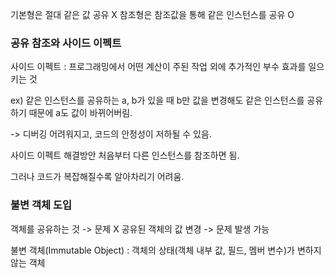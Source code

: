 기본형은 절대 같은 값 공유 X
참조형은 참조값을 통해 같은 인스턴스를 공유 O

<h3> 공유 참조와 사이드 이펙트 </h3>
사이드 이펙트 : 프로그래밍에서 어떤 계산이 주된 작업 외에 추가적인 부수 효과를 일으키는 것

ex) 같은 인스턴스를 공유하는 a, b가 있을 때 b만 값을 변경해도 같은 인스턴스를 공유하기 때문에 a도 값이 바뀌어버림.

-> 디버깅 어려워지고, 코드의 안정성이 저하될 수 있음.

사이드 이펙트 해결방안
처음부터 다른 인스턴스를 참조하면 됨.

그러나 코드가 복잡해질수록 알아차리기 어려움.


<h3> 불변 객체 도입 </h3>
객체를 공유하는 것 -> 문제 X
공유된 객체의 값 변경 -> 문제 발생 가능

불변 객체(Immutable Object) : 객체의 상태(객체 내부 값, 필드, 멤버 변수)가 변하지 않는 객체

